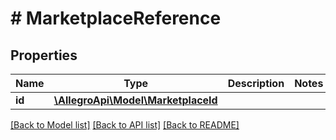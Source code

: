 # # MarketplaceReference

## Properties

Name | Type | Description | Notes
------------ | ------------- | ------------- | -------------
**id** | [**\AllegroApi\Model\MarketplaceId**](MarketplaceId.md) |  |

[[Back to Model list]](../../README.md#models) [[Back to API list]](../../README.md#endpoints) [[Back to README]](../../README.md)
